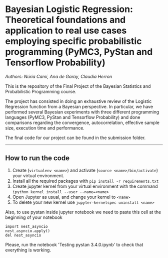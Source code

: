 # Bayesian Logistic Regression: Theoretical foundations and application to real use cases employing specific probabilistic programming (PyMC3, PyStan and Tensorflow Probability)

_Authors: Núria Camí, Ana de Garay, Claudia Herron_

This is the repository of the Final Project of the Bayesian Statistics and Probabilistic Programming course. 

The project has consisted in doing an exhaustive review of the Logistic Regression function from a Bayesian perspective. In particular, we have performed several Bayesian experiments with three different programming languages (PyMC3, PyStan and Tensorflow Probability) and done comparisons regarding the convergence, autocorrelation, effective sample size, execution time and performance.

The final code for our project can be found in the submission folder.

-----------

## How to run the code
  1. Create (```virtualenv <name>```) and activate (```source <name>/bin/activate```) your virtual environment. 
  2. Install all the required packages with ```pip install -r requirements.txt```
  3. Create jupyter kernel from your virtual environment with the command ```ipython kernel install --user --name=<name>```
  4. Open Jupyter as usual, and change your kernel to ```<name>```
  5. To delete your new kernel use ```jupyter-kernelspec uninstall <name>```
  
  Also, to use pystan inside jupyter notebook we need to paste this cell at the beginning of your notebook 
  ```
  import nest_asyncio
  nest_asyncio.apply()
  del nest_asyncio
  ```
  Please, run the notebook 'Testing pystan 3.4.0.ipynb' to check that everything is working.

